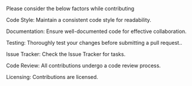Please consider the below factors while contributing

Code Style:
Maintain a consistent code style for readability.

Documentation:
Ensure well-documented code for effective collaboration.

Testing:
Thoroughly test your changes before submitting a pull request..

Issue Tracker:
Check the Issue Tracker for tasks.

Code Review:
All contributions undergo a code review process.

Licensing:
Contributions are licensed.
